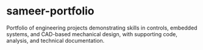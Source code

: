 # sameer-portfolio
Portfolio of engineering projects demonstrating skills in controls, embedded systems, and CAD-based mechanical design, with supporting code, analysis, and technical documentation.

